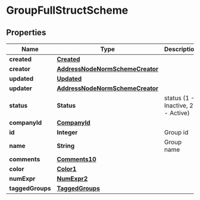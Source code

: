 

# GroupFullStructScheme


## Properties

| Name | Type | Description | Notes |
|------------ | ------------- | ------------- | -------------|
|**created** | [**Created**](Created.md) |  |  |
|**creator** | [**AddressNodeNormSchemeCreator**](AddressNodeNormSchemeCreator.md) |  |  |
|**updated** | [**Updated**](Updated.md) |  |  |
|**updater** | [**AddressNodeNormSchemeCreator**](AddressNodeNormSchemeCreator.md) |  |  |
|**status** | **Status** | status (1 - Inactive, 2 - Active) |  |
|**companyId** | [**CompanyId**](CompanyId.md) |  |  |
|**id** | **Integer** | Group id |  |
|**name** | **String** | Group name |  |
|**comments** | [**Comments10**](Comments10.md) |  |  |
|**color** | [**Color1**](Color1.md) |  |  |
|**numExpr** | [**NumExpr2**](NumExpr2.md) |  |  |
|**taggedGroups** | [**TaggedGroups**](TaggedGroups.md) |  |  |



